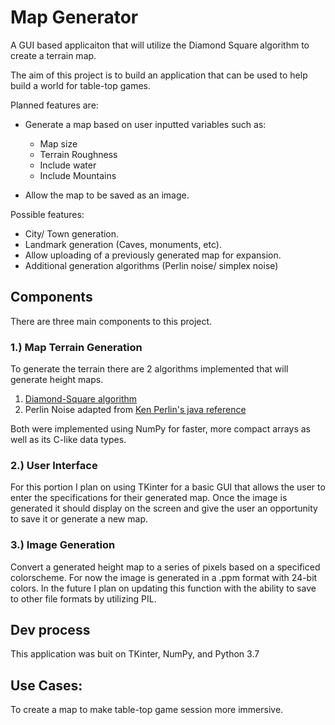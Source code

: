 # Map Generator
A GUI based applicaiton that will utilize the Diamond Square algorithm
to create a terrain map.

The aim of this project is to build an application that can be used 
to help build a world for table-top games.

Planned features are:
* Generate a map based on user inputted variables such as:
	* Map size
	* Terrain Roughness
	* Include water
	* Include Mountains

* Allow the map to be saved as an image.

Possible features:
* City/ Town generation.
* Landmark generation (Caves, monuments, etc).
* Allow uploading of a previously generated map for expansion.
* Additional generation algorithms (Perlin noise/ simplex noise)


## Components
There are three main components to this project.

### 1.) Map Terrain Generation
To generate the terrain there are 2 algorithms implemented that will generate height maps.

1. [Diamond-Square algorithm](https://en.wikipedia.org/wiki/Diamond-square_algorithm)
2. Perlin Noise adapted from [Ken Perlin's java reference](https://mrl.cs.nyu.edu/~perlin/noise/)

Both were implemented using NumPy for faster, more compact arrays as well as its C-like data types. 

### 2.) User Interface
For this portion I plan on using TKinter for a basic GUI that allows the user to enter the specifications
for their generated map. Once the image is generated it should display on the screen and give the user
an opportunity to save it or generate a new map.

### 3.) Image Generation
Convert a generated height map to a series of pixels based on a specificed colorscheme. For now the image is generated in a .ppm format with 24-bit colors. In the future I plan on updating this function with the ability to save to other file formats by utilizing PIL.

## Dev process
This application was buit on TKinter, NumPy, and Python 3.7

## Use Cases:
To create a map to make table-top game session more immersive.

